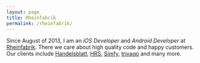 ```yaml
---
layout: page
title: Rheinfabrik
permalink: /rheinfabrik/
---
```

Since August of 2013, I am an *iOS Developer* and *Android Developer* at [Rheinfabrik](http://rheinfabrik.de). There we care about high quality code and happy customers.  
Our clients include [Handelsblatt](http://www.handelsblatt.com), [HRS](http://www.hrs.de), [Simfy](http://www.simfy.de/start), [trivago](http://www.trivago.de/) and many more.